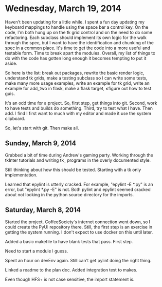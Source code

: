 Wednesday, March 19, 2014
===

Haven't been updating for a little while.  I spent a fun day updating
my keyboard mappings to handle using the space bar a control key.  On
the code, I'm both hung up on the tk grid control and on the need to
do some refactoring.  Each subclass should implement its own logic for
the walk through the spec, but I want to have the identification and
chunking of the spec in a common place.  It's time to get the code
into a more useful and testable form.  Time to break apart the
modules.  Overall, my list of things to do with the code has gotten
long enough it becomes tempting to put it aside.

So here is the list: break out packages, rewrite the basic render
logic, understand tk grids, make a testing subclass so I can write
some tests, make many more usage examples, write an example for tk
grid, write an example for add_two in flask, make a flask target,
≤figure out how to test guis.

It's an odd time for a project.  So, first step, get things into git.
Second, work to have tests and builds do something.  Third, try to
test what I have.  Then add.  I find I first want to much with my
editor and made it use the system clipboard.

So, let's start with git.  Then make all.




Sunday, March 9, 2014
-

Grabbed a bit of time during Andrew's gaming party.  Working through
the tkInter tutorials and writing tk_ programs in the overly
documented style.

Still thinking about how this should be tested.  Starting with a tk
only implementation.

Learned that epylint is utterly cracked.  For example, "epylint -E
*.py" is an error, but "epylint *.py -E" is not.  Both pylint and epylint
seemed cracked about not looking in the python source directory for the
imports.

Saturday, March 8, 2014
-

Started the project.  CoffeeSociety's internet connection went down,
so I could create the PyUI repository there.  Still, the first step is
an exercise in getting the system running.  I don't expect to use
docker on this until later.

Added a basic makefile to have blank tests that pass.  First step.

Need to start a module I guess.

Spent an hour on devEnv again.   Still can't get pylint doing the right thing.

Linked a readme to the plan doc.  Added integration test to makes.

Even though HFS+ is not case sensitive, the import statement is.

